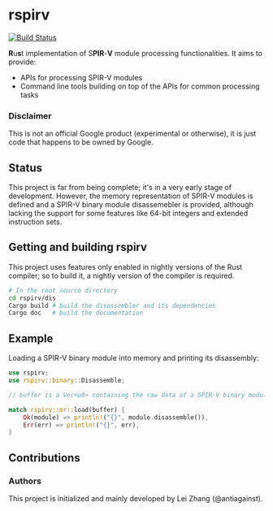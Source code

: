 rspirv
======

[![Build Status](https://travis-ci.org/google/rspirv.svg?branch=master)](https://travis-ci.org/google/rspirv)

**R**u**s**t implementation of S**PIR**-**V** module processing
functionalities. It aims to provide:

* APIs for processing SPIR-V modules
* Command line tools building on top of the APIs for common processing tasks

### Disclaimer

This is not an official Google product (experimental or otherwise), it is just
code that happens to be owned by Google.

Status
------

This project is far from being complete; it's in a very early stage of
development. However, the memory representation of SPIR-V modules is defined
and a SPIR-V binary module disassemebler is provided, although lacking the
support for some features like 64-bit integers and extended instruction sets.

Getting and building rspirv
---------------------------

This project uses features only enabled in nightly versions of the Rust
compiler; so to build it, a nightly version of the compiler is required.

```sh
# In the root source directory
cd rspirv/dis
Cargo build # build the disassembler and its dependencies
Cargo doc   # build the documentation
```

Example
-------

Loading a SPIR-V binary module into memory and printing its disassembly:

```rust
use rspirv;
use rspirv::binary::Disassemble;

// buffer is a Vec<u8> containing the raw data of a SPIR-V binary module.

match rspirv::mr::load(buffer) {
    Ok(module) => println!("{}", module.disassemble()),
    Err(err) => println!("{}", err),
}
```

Contributions
-------------

### Authors

This project is initialized and mainly developed by Lei Zhang (@antiagainst).
